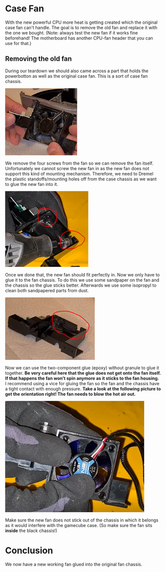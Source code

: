 # Case Fan
With the new powerful CPU more heat is getting created which the original case fan can't handle. The goal is to remove the old fan and replace it with the one we bought. (Note: always test the new fan if it works fine beforehand! The motherboard has another CPU-fan header that you can use for that.)

## Removing the old fan
During our teardown we should also came across a part that holds the powerbotton as well as the original case fan. This is a sort of case fan chassis.

![case_fan_pwrbutton]

We remove the four screws from the fan so we can remove the fan itself. Unfortunately we cannot screw the new fan in as the new fan does not support this kind of mounting mechanism. Therefore, we need to Dremel the plastic standoffs/mounting holes off from the case chassis as we want to glue the new fan into it.

![case_fan_dremel]

Once we done that, the new fan should fit perfectly in. Now we only have to glue it to the fan chassis. 
To do this we use some sandpaper on the fan and the chassis so the glue sticks better. Afterwards we use some isopropyl to clean both sandpapered parts from dust.

![case_fan_sandpaper]

Now we can use the two-component glue (epoxy) without granule to glue it together. **Be very careful here that the glue does not get onto the fan itself. If that happens the fan won’t spin anymore as it sticks to the fan housing.** I recommend using a vice for gluing the fan so the fan and the chassis have a tight contact with enough pressure. **Take a look at the following picture to get the orientation right! The fan needs to blow the hot air out.**

![case_fan_new]

Make sure the new fan does not stick out of the chassis in which it belongs as it would interfere with the gamecube case. (So make sure the fan sits **inside** the black chassis!)

# Conclusion
We now have a new working fan glued into the original fan chassis.

[case_fan_pwrbutton]: ../../images/case_fan_pwrbutton.PNG
[case_fan_dremel]: ../../images/case_fan_dremel.PNG
[case_fan_sandpaper]: ../../images/case_fan_sandpaper.PNG
[case_fan_new]: ../../images/case_fan_new.PNG
